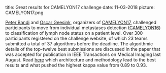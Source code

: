 title: Great results for CAMELYON17 challenge
date: 11-03-2018
picture: CAMELYON17.png

[Peter Bandi](https://www.computationalpathologygroup.eu/members/peter-bandi/) and [Oscar Geesink](https://www.computationalpathologygroup.eu/members/oscar-geessink/), organizers of [CAMELYON17](https://camelyon17.grand-challenge.org/), challenged participants to move from individual metastases detection ([CAMELYON16](https://camelyon16.grand-challenge.org/)) to classification of lymph node status on a patient level. Over 300 participants registered on the challenge website, of which 23 teams submitted a total of 37 algorithms before the deadline. The algorithmic details of the top-twelve best submissions are discussed in the paper that was accepted for publication in IEEE Transactions on Medical Imaging last August. Read [here](https://ieeexplore.ieee.org/stamp/stamp.jsp?tp=&arnumber=8447230) which architecture and methodology lead to the best results and what pushed the highest kappa value from 0.89 to 0.93.
